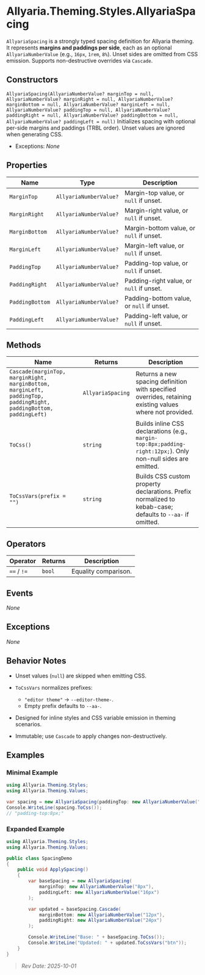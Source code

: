 # Allyaria.Theming.Styles.AllyariaSpacing

`AllyariaSpacing` is a strongly typed spacing definition for Allyaria theming.
It represents **margins and paddings per side**, each as an optional `AllyariaNumberValue` (e.g., `16px`, `1rem`, `8%`).
Unset sides are omitted from CSS emission. Supports non-destructive overrides via `Cascade`.

## Constructors

`AllyariaSpacing(AllyariaNumberValue? marginTop = null, AllyariaNumberValue? marginRight = null, AllyariaNumberValue? marginBottom = null, AllyariaNumberValue? marginLeft = null, AllyariaNumberValue? paddingTop = null, AllyariaNumberValue? paddingRight = null, AllyariaNumberValue? paddingBottom = null, AllyariaNumberValue? paddingLeft = null)`
Initializes spacing with optional per-side margins and paddings (TRBL order). Unset values are ignored when generating
CSS.

* Exceptions: *None*

## Properties

| Name            | Type                   | Description                               |
|-----------------|------------------------|-------------------------------------------|
| `MarginTop`     | `AllyariaNumberValue?` | Margin-top value, or `null` if unset.     |
| `MarginRight`   | `AllyariaNumberValue?` | Margin-right value, or `null` if unset.   |
| `MarginBottom`  | `AllyariaNumberValue?` | Margin-bottom value, or `null` if unset.  |
| `MarginLeft`    | `AllyariaNumberValue?` | Margin-left value, or `null` if unset.    |
| `PaddingTop`    | `AllyariaNumberValue?` | Padding-top value, or `null` if unset.    |
| `PaddingRight`  | `AllyariaNumberValue?` | Padding-right value, or `null` if unset.  |
| `PaddingBottom` | `AllyariaNumberValue?` | Padding-bottom value, or `null` if unset. |
| `PaddingLeft`   | `AllyariaNumberValue?` | Padding-left value, or `null` if unset.   |

## Methods

| Name                                                                                                              | Returns           | Description                                                                                                   |
|-------------------------------------------------------------------------------------------------------------------|-------------------|---------------------------------------------------------------------------------------------------------------|
| `Cascade(marginTop, marginRight, marginBottom, marginLeft, paddingTop, paddingRight, paddingBottom, paddingLeft)` | `AllyariaSpacing` | Returns a new spacing definition with specified overrides, retaining existing values where not provided.      |
| `ToCss()`                                                                                                         | `string`          | Builds inline CSS declarations (e.g., `margin-top:8px;padding-right:12px;`). Only non-null sides are emitted. |
| `ToCssVars(prefix = "")`                                                                                          | `string`          | Builds CSS custom property declarations. Prefix normalized to kebab-case; defaults to `--aa-` if omitted.     |

## Operators

| Operator    | Returns | Description          |
|-------------|---------|----------------------|
| `==` / `!=` | `bool`  | Equality comparison. |

## Events

*None*

## Exceptions

*None*

## Behavior Notes

* Unset values (`null`) are skipped when emitting CSS.
* `ToCssVars` normalizes prefixes:

    * `"editor theme"` → `--editor-theme-`.
    * Empty prefix defaults to `--aa-`.
* Designed for inline styles and CSS variable emission in theming scenarios.
* Immutable; use `Cascade` to apply changes non-destructively.

## Examples

### Minimal Example

```csharp
using Allyaria.Theming.Styles;
using Allyaria.Theming.Values;

var spacing = new AllyariaSpacing(paddingTop: new AllyariaNumberValue("8px"));
Console.WriteLine(spacing.ToCss()); 
// "padding-top:8px;"
```

### Expanded Example

```csharp
using Allyaria.Theming.Styles;
using Allyaria.Theming.Values;

public class SpacingDemo
{
    public void ApplySpacing()
    {
        var baseSpacing = new AllyariaSpacing(
            marginTop: new AllyariaNumberValue("8px"),
            paddingLeft: new AllyariaNumberValue("16px")
        );

        var updated = baseSpacing.Cascade(
            marginBottom: new AllyariaNumberValue("12px"),
            paddingRight: new AllyariaNumberValue("24px")
        );

        Console.WriteLine("Base: " + baseSpacing.ToCss());
        Console.WriteLine("Updated: " + updated.ToCssVars("btn"));
    }
}
```

> *Rev Date: 2025-10-01*
